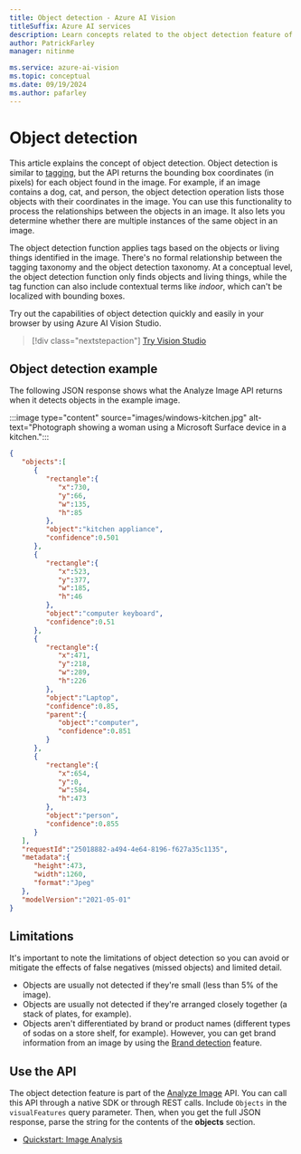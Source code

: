 ```yaml
---
title: Object detection - Azure AI Vision
titleSuffix: Azure AI services
description: Learn concepts related to the object detection feature of the Azure AI Vision API - usage and limits.
author: PatrickFarley
manager: nitinme

ms.service: azure-ai-vision
ms.topic: conceptual
ms.date: 09/19/2024
ms.author: pafarley
---
```


# Object detection

This article explains the concept of object detection. Object detection is similar to [tagging](concept-tag-images-40.md), but the API returns the bounding box coordinates (in pixels) for each object found in the image. For example, if an image contains a dog, cat, and person, the object detection operation lists those objects with their coordinates in the image. You can use this functionality to process the relationships between the objects in an image. It also lets you determine whether there are multiple instances of the same object in an image.

The object detection function applies tags based on the objects or living things identified in the image. There's no formal relationship between the tagging taxonomy and the object detection taxonomy. At a conceptual level, the object detection function only finds objects and living things, while the tag function can also include contextual terms like *indoor*, which can't be localized with bounding boxes.

Try out the capabilities of object detection quickly and easily in your browser by using Azure AI Vision Studio.

> [!div class="nextstepaction"]
> [Try Vision Studio](https://portal.vision.cognitive.azure.com/)

## Object detection example

The following JSON response shows what the Analyze Image API returns when it detects objects in the example image.

:::image type="content" source="images/windows-kitchen.jpg" alt-text="Photograph showing a woman using a Microsoft Surface device in a kitchen.":::

```json
{
   "objects":[
      {
         "rectangle":{
            "x":730,
            "y":66,
            "w":135,
            "h":85
         },
         "object":"kitchen appliance",
         "confidence":0.501
      },
      {
         "rectangle":{
            "x":523,
            "y":377,
            "w":185,
            "h":46
         },
         "object":"computer keyboard",
         "confidence":0.51
      },
      {
         "rectangle":{
            "x":471,
            "y":218,
            "w":289,
            "h":226
         },
         "object":"Laptop",
         "confidence":0.85,
         "parent":{
            "object":"computer",
            "confidence":0.851
         }
      },
      {
         "rectangle":{
            "x":654,
            "y":0,
            "w":584,
            "h":473
         },
         "object":"person",
         "confidence":0.855
      }
   ],
   "requestId":"25018882-a494-4e64-8196-f627a35c1135",
   "metadata":{
      "height":473,
      "width":1260,
      "format":"Jpeg"
   },
   "modelVersion":"2021-05-01"
}
```


## Limitations

It's important to note the limitations of object detection so you can avoid or mitigate the effects of false negatives (missed objects) and limited detail.

* Objects are usually not detected if they're small (less than 5% of the image).
* Objects are usually not detected if they're arranged closely together (a stack of plates, for example).
* Objects aren't differentiated by brand or product names (different types of sodas on a store shelf, for example). However, you can get brand information from an image by using the [Brand detection](concept-brand-detection.md) feature.

## Use the API

The object detection feature is part of the [Analyze Image](/rest/api/computervision/analyze-image/analyze-image) API. You can call this API through a native SDK or through REST calls. Include `Objects` in the `visualFeatures` query parameter. Then, when you get the full JSON response, parse the string for the contents of the **objects** section.

* [Quickstart: Image Analysis](./quickstarts-sdk/image-analysis-client-library.md?pivots=programming-language-csharp)
